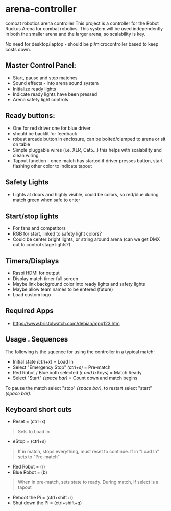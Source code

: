# arena-controller
combat robotics arena controller
This project is a controller for the Robot Ruckus Arena for combat robotics.  This system will be used independently in both the smaller arena and the larger arena, so scalability is key.

No need for desktop/laptop - should be pi/microcontroller based to keep costs down.

## Master Control Panel:
* Start, pause and stop matches
* Sound effects - into arena sound system
* Initialize ready lights
* Indicate ready lights have been pressed
* Arena safety light controls

## Ready buttons:
* One for red driver one for blue driver 
* should be backlit for feedback
* robust arcade button in enclosure, can be bolted/clamped to arena or sit on table
* Simple pluggable wires (i.e. XLR, Cat5…)  this helps with scalability and clean wiring
* Tapout function - once match has started if driver presses button, start flashing other color to indicate tapout

## Safety Lights
* Lights at doors and highly visible, could be colors, so red/blue during match green when safe to enter

## Start/stop lights
* For fans and competitors
* RGB for start, linked to safety light colors?
* Could be center bright lights, or string around arena (can we get DMX out to control stage lights?)

## Timers/Displays
* Raspi HDMI for output
* Display match timer full screen
* Maybe link background color into ready lights and safety lights
* Maybe allow team names to be entered (future)
* Load custom logo

## Required Apps
* https://www.bristolwatch.com/debian/mpg123.htm

## Usage . Sequences
The following is the squence for using the controller in a typical match:
* Initial state *(ctrl+x)* = Load In
* Select "Emergency Stop" *(ctrl+s)* = Pre-match
* Red Robot / Blue both selected *(r and b keys)* = Match Ready
* Select "Start" *(space bar)* = Count down and match begins

To pause the match select "stop" *(space bar)*, to restart select "start" *(space bar)*.

## Keyboard short cuts
* Reset = (ctrl+x) 
> Sets to Load In
* eStop = (ctrl+s) 
> If in match, stops everything, must reset to continue. If in "Load In" sets to "Pre-match"
* Red Robot = (r) 
* Blue Robot = (b)
> When in pre-match, sets state to ready. During match, if select is a tapout
* Reboot the Pi = (ctrl+shift+r)
* Shut down the Pi = (ctrl+shift+q)


